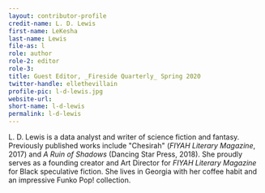 ```yaml
---
layout: contributor-profile
credit-name: L. D. Lewis
first-name: LeKesha
last-name: Lewis
file-as: l
role: author
role-2: editor
role-3:
title: Guest Editor, _Fireside Quarterly_ Spring 2020
twitter-handle: ellethevillain
profile-pic: l-d-lewis.jpg
website-url:
short-name: l-d-lewis
permalink: l-d-lewis
---
```

L. D. Lewis is a data analyst and writer of science fiction and fantasy. Previously published works include "Chesirah" (_FIYAH Literary Magazine_, 2017) and _A Ruin of Shadows_ (Dancing Star Press, 2018). She proudly serves as a founding creator and Art Director for _FIYAH Literary Magazine_ for Black speculative fiction. She lives in Georgia with her coffee habit and an impressive Funko Pop! collection.
